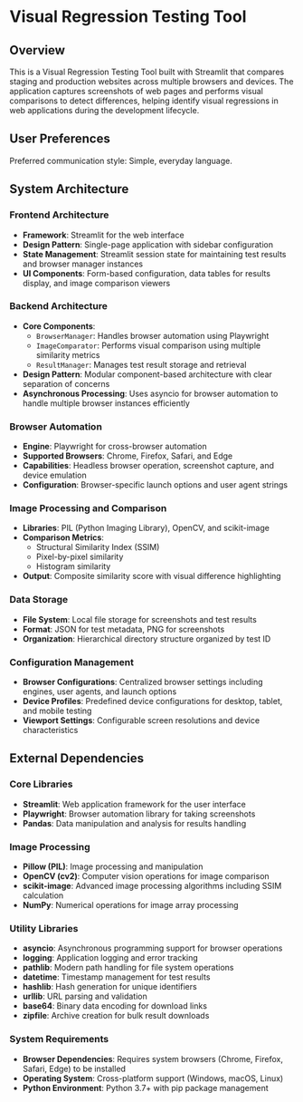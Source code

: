 # Visual Regression Testing Tool

## Overview

This is a Visual Regression Testing Tool built with Streamlit that compares staging and production websites across multiple browsers and devices. The application captures screenshots of web pages and performs visual comparisons to detect differences, helping identify visual regressions in web applications during the development lifecycle.

## User Preferences

Preferred communication style: Simple, everyday language.

## System Architecture

### Frontend Architecture
- **Framework**: Streamlit for the web interface
- **Design Pattern**: Single-page application with sidebar configuration
- **State Management**: Streamlit session state for maintaining test results and browser manager instances
- **UI Components**: Form-based configuration, data tables for results display, and image comparison viewers

### Backend Architecture
- **Core Components**:
  - `BrowserManager`: Handles browser automation using Playwright
  - `ImageComparator`: Performs visual comparison using multiple similarity metrics
  - `ResultManager`: Manages test result storage and retrieval
- **Design Pattern**: Modular component-based architecture with clear separation of concerns
- **Asynchronous Processing**: Uses asyncio for browser automation to handle multiple browser instances efficiently

### Browser Automation
- **Engine**: Playwright for cross-browser automation
- **Supported Browsers**: Chrome, Firefox, Safari, and Edge
- **Capabilities**: Headless browser operation, screenshot capture, and device emulation
- **Configuration**: Browser-specific launch options and user agent strings

### Image Processing and Comparison
- **Libraries**: PIL (Python Imaging Library), OpenCV, and scikit-image
- **Comparison Metrics**: 
  - Structural Similarity Index (SSIM)
  - Pixel-by-pixel similarity
  - Histogram similarity
- **Output**: Composite similarity score with visual difference highlighting

### Data Storage
- **File System**: Local file storage for screenshots and test results
- **Format**: JSON for test metadata, PNG for screenshots
- **Organization**: Hierarchical directory structure organized by test ID

### Configuration Management
- **Browser Configurations**: Centralized browser settings including engines, user agents, and launch options
- **Device Profiles**: Predefined device configurations for desktop, tablet, and mobile testing
- **Viewport Settings**: Configurable screen resolutions and device characteristics

## External Dependencies

### Core Libraries
- **Streamlit**: Web application framework for the user interface
- **Playwright**: Browser automation library for taking screenshots
- **Pandas**: Data manipulation and analysis for results handling

### Image Processing
- **Pillow (PIL)**: Image processing and manipulation
- **OpenCV (cv2)**: Computer vision operations for image comparison
- **scikit-image**: Advanced image processing algorithms including SSIM calculation
- **NumPy**: Numerical operations for image array processing

### Utility Libraries
- **asyncio**: Asynchronous programming support for browser operations
- **logging**: Application logging and error tracking
- **pathlib**: Modern path handling for file system operations
- **datetime**: Timestamp management for test results
- **hashlib**: Hash generation for unique identifiers
- **urllib**: URL parsing and validation
- **base64**: Binary data encoding for download links
- **zipfile**: Archive creation for bulk result downloads

### System Requirements
- **Browser Dependencies**: Requires system browsers (Chrome, Firefox, Safari, Edge) to be installed
- **Operating System**: Cross-platform support (Windows, macOS, Linux)
- **Python Environment**: Python 3.7+ with pip package management